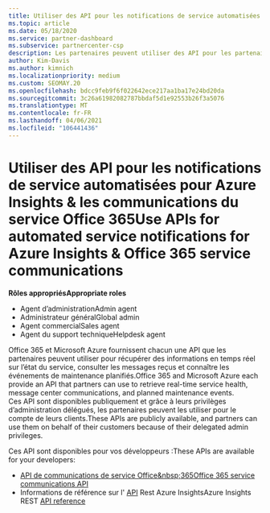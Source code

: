 ```yaml
---
title: Utiliser des API pour les notifications de service automatisées
ms.topic: article
ms.date: 05/18/2020
ms.service: partner-dashboard
ms.subservice: partnercenter-csp
description: Les partenaires peuvent utiliser des API pour les partenaires Office 365 et Microsoft Azure pour l’intégrité du service en temps réel, les communications du centre de messages et les événements de maintenance planifiée.
author: Kim-Davis
ms.author: kimnich
ms.localizationpriority: medium
ms.custom: SEOMAY.20
ms.openlocfilehash: bdcc9feb9f6f022642ece217aa1ba17e24bd20da
ms.sourcegitcommit: 3c26a61982082787bbdaf5d1e92553b26f3a5076
ms.translationtype: MT
ms.contentlocale: fr-FR
ms.lasthandoff: 04/06/2021
ms.locfileid: "106441436"
---
```

# <a name="use-apis-for-automated-service-notifications-for-azure-insights--office-365-service-communications"></a><span data-ttu-id="c550b-103">Utiliser des API pour les notifications de service automatisées pour Azure Insights & les communications du service Office 365</span><span class="sxs-lookup"><span data-stu-id="c550b-103">Use APIs for automated service notifications for Azure Insights & Office 365 service communications</span></span>

<span data-ttu-id="c550b-104">**Rôles appropriés**</span><span class="sxs-lookup"><span data-stu-id="c550b-104">**Appropriate roles**</span></span>

- <span data-ttu-id="c550b-105">Agent d’administration</span><span class="sxs-lookup"><span data-stu-id="c550b-105">Admin agent</span></span>
- <span data-ttu-id="c550b-106">Administrateur général</span><span class="sxs-lookup"><span data-stu-id="c550b-106">Global admin</span></span>
- <span data-ttu-id="c550b-107">Agent commercial</span><span class="sxs-lookup"><span data-stu-id="c550b-107">Sales agent</span></span>
- <span data-ttu-id="c550b-108">Agent du support technique</span><span class="sxs-lookup"><span data-stu-id="c550b-108">Helpdesk agent</span></span>

<span data-ttu-id="c550b-109">Office 365 et Microsoft Azure fournissent chacun une API que les partenaires peuvent utiliser pour récupérer des informations en temps réel sur l’état du service, consulter les messages reçus et connaître les événements de maintenance planifiés.</span><span class="sxs-lookup"><span data-stu-id="c550b-109">Office 365 and Microsoft Azure each provide an API that partners can use to retrieve real-time service health, message center communications, and planned maintenance events.</span></span> <span data-ttu-id="c550b-110">Ces&nbsp;API sont disponibles publiquement et grâce à leurs privilèges d’administration délégués, les partenaires peuvent les utiliser pour le compte de leurs clients.</span><span class="sxs-lookup"><span data-stu-id="c550b-110">These APIs are publicly available, and partners can use them on behalf of their customers because of their delegated admin privileges.</span></span>

<span data-ttu-id="c550b-111">Ces&nbsp;API sont disponibles pour vos développeurs&nbsp;:</span><span class="sxs-lookup"><span data-stu-id="c550b-111">These APIs are available for your developers:</span></span>

- [<span data-ttu-id="c550b-112">API de communications de service Office&amp;nbsp;365</span><span class="sxs-lookup"><span data-stu-id="c550b-112">Office 365 service communications API</span></span>](/office/office-365-management-api/office-365-service-communications-api-reference)
- <span data-ttu-id="c550b-113">Informations de référence sur l' [API](/rest/api/monitor/) Rest Azure Insights</span><span class="sxs-lookup"><span data-stu-id="c550b-113">Azure Insights REST [API reference](/rest/api/monitor/)</span></span>

 

 
